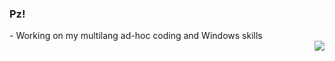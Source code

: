 ### Pz!

\- Working on my multilang ad-hoc coding and Windows skills  
[<img align="right" src="http://www.hackthebox.eu/badge/image/223026">](#)

<!--
**gbyx3/gbyx3** is a ✨ _special_ ✨ repository because its `README.md` (this file) appears on your GitHub profile.

Here are some ideas to get you started:

- 🔭 I’m currently working on ...
- 🌱 I’m currently learning ...
- 👯 I’m looking to collaborate on ...
- 🤔 I’m looking for help with ...
- 💬 Ask me about ...
- 📫 How to reach me: ...
- 😄 Pronouns: ...
- ⚡ Fun fact: ...
-->
